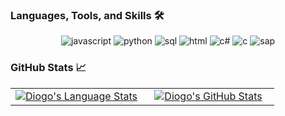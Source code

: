 ### Languages, Tools, and Skills 🛠
<div align="center">
  <img src="https://img.shields.io/badge/JavaScript-F7DF1E?style=for-the-badge&logo=javascript&logoColor=black" alt="javascript" />
  <img src="https://img.shields.io/badge/python-3776AB?style=for-the-badge&logo=python&logoColor=white" alt="python" />
  <img src="https://img.shields.io/badge/SQL-407AFC?style=for-the-badge&logo=icloud&logoColor=white" alt="sql" />
  <img src="https://img.shields.io/badge/HTML-E34F26?style=for-the-badge&logo=html5&logoColor=white" alt="html" />
  <img src="https://img.shields.io/badge/C%23-239120?style=for-the-badge&logo=c-sharp&logoColor=white" alt="c#"/>
  <img src="https://img.shields.io/badge/C-00599C?style=for-the-badge&logo=c&logoColor=white" alt="c"/>
  <img src="https://img.shields.io/badge/SAP-0FAAFF?style=for-the-badge&logo=sap&logoColor=white" alt="sap"/>
</div>

### GitHub Stats 📈
<div align="center">
  <table width="100%" style="border: none;">
    <tbody>
      <tr>
        <td width="50%" style="border: none;">
        <div align="center" width="100%">
          <a href="https://github.com/diogod1">
            <img src="https://github-readme-stats.vercel.app/api/top-langs/?username=diogod1&hide=ruby&layout=compact&hide_border=true&langs_count=6&theme=nord" alt="Diogo's Language Stats" vertical-align="middle"/>
          </a>
        </div>
        </td>
        <td width="50%" style="border: none;">
        <div align="center" width="100%">
          <a href="https://github.com/diogod1">
            <img src="https://github-readme-stats.vercel.app/api?username=diogod1&show_icons=true&hide=stars&hide_border=true&theme=nord" alt="Diogo's GitHub Stats" vertical-align="middle"/>
          </a>
        </div>
        </td>
      </tr>
    </tbody>
  <table>
<div>
